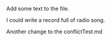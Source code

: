 Add some text to the file.

I could write a record full of radio song.

Another change to the conflictTest.md
